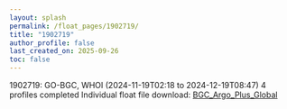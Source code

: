 ```yaml
---
layout: splash
permalink: /float_pages/1902719/
title: "1902719"
author_profile: false
last_created_on: 2025-09-26
toc: false
---
```

 
1902719: GO-BGC, WHOI (2024-11-19T02:18 to 2024-12-19T08:47)
4 profiles completed
Individual float file download: [BGC_Argo_Plus_Global](https://ftp.soest.hawaii.edu/bgc_argo_plus/Individual_Floats/outliers_removed/1902719_Sprof_processed.nc)
